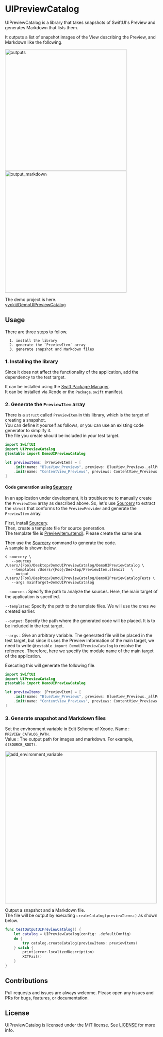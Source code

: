# UIPreviewCatalog

UIPreviewCatalog is a library that takes snapshots of SwiftUI's Preview and generates Markdown that lists them.

It outputs a list of snapshot images of the View describing the Preview, and Markdown like the following.

<img width="400" alt="outputs" src="https://user-images.githubusercontent.com/20992687/134666975-f0b173cc-8367-404b-9c6a-89c079d27752.png">

<img width="400" alt="output_markdown" src="https://user-images.githubusercontent.com/20992687/134667079-bb2d7de4-444b-474a-a5da-21ed8d1f499e.png">

The demo project is here.  
[yyokii/DemoUIPreviewCatalog](https://github.com/yyokii/DemoUIPreviewCatalog)

## Usage

There are three steps to follow.

      1. install the library
      2. generate the `PreviewItem` array
      3. generate snapshot and Markdown files

### 1. Installing the library

Since it does not affect the functionality of the application, add the dependency to the test target.

It can be installed using the [Swift Package Manager](https://swift.org/package-manager/#conceptual-overview).  
It can be installed via Xcode or the `Package.swift` manifest.

### 2. Generate the `PreviewItem` array

There is a `struct` called `PreviewItem` in this library, which is the target of creating a snapshot.  
You can define it yourself as follows, or you can use an existing code generator to simplify it.  
The file you create should be included in your test target.

```swift
import SwiftUI
import UIPreviewCatalog
@testable import DemoUIPreviewCatalog

let previewItems: [PreviewItem] = [
    .init(name: "BlueView_Previews", previews: BlueView_Previews._allPreviews),
    .init(name: "ContentView_Previews", previews: ContentView_Previews._allPreviews),
]
```

#### Code generation using [Sourcery](https://github.com/krzysztofzablocki/Sourcery)

In an application under development, it is troublesome to manually create the `PreviewItem` array as described above. So, let's use [Sourcery](https://github.com/krzysztofzablocki/Sourcery) to extract the `struct` that conforms to the `PreviewProvider` and generate the `PreviewItem` array.

First, install [Sourcery](https://github.com/krzysztofzablocki/Sourcery).  
Then, create a template file for source generation.  
The template file is [PreviewItem.stencil](https://github.com/yyokii/DemoUIPreviewCatalog/blob/main/PreviewItem.stencil). Please create the same one.

Then use the [Sourcery](https://github.com/krzysztofzablocki/Sourcery) command to generate the code.  
A sample is shown below.  

```
$ sourcery \
   --sources /Users/{Foo}/Desktop/DemoUIPreviewCatalog/DemoUIPreviewCatalog \
   --templates /Users/{Foo}/Desktop/PreviewItem.stencil   \
   --output /Users/{Foo}/Desktop/DemoUIPreviewCatalog/DemoUIPreviewCatalogTests \
   --args mainTarget=DemoUIPreviewCatalog
```

`--sources` : Specify the path to analyze the sources. Here, the main target of the application is specified.

`--templates`: Specify the path to the template files. We will use the ones we created earlier.

`--output`: Specify the path where the generated code will be placed. It is to be included in the test target.

`--args` : Give an arbitrary variable. The generated file will be placed in the test target, but since it uses the Preview information of the main target, we need to write `@testable import DemoUIPreviewCatalog` to resolve the reference. Therefore, here we specify the module name of the main target of the application.

Executing this will generate the following file.  

```swift
import SwiftUI
import UIPreviewCatalog
@testable import DemoUIPreviewCatalog

let previewItems: [PreviewItem] = [
    .init(name: "BlueView_Previews", previews: BlueView_Previews._allPreviews),
    .init(name: "ContentView_Previews", previews: ContentView_Previews._allPreviews),
]
```

### 3. Generate snapshot and Markdown files

Set the environment variable in Edit Scheme of Xcode.
Name : `PREVIEW_CATALOG_PATH`.  
Value : The output path for images and markdown. For example, `$(SOURCE_ROOT)`.  

<img width="500" alt="add_environment_variable" src="https://user-images.githubusercontent.com/20992687/134667267-edf3290e-1790-47f0-8858-e8f78b057c5e.png">

Output a snapshot and a Markdown file.  
The file will be output by executing `createCatalog(previewItems:)` as shown below.

```swift
func testOutputUIPreviewCatalog() {
    let catalog = UIPreviewCatalog(config: .defaultConfig)
    do {
        try catalog.createCatalog(previewItems: previewItems)
    } catch {
        print(error.localizedDescription)
        XCTFail()
    }
}
```

## Contributions

Pull requests and issues are always welcome. Please open any issues and PRs for bugs, features, or documentation.

## License

UIPreviewCatalog is licensed under the MIT license. See [LICENSE](https://github.com/yyokii/UIPreviewCatalog/blob/main/LICENSE) for more info.
